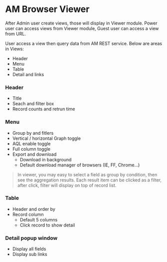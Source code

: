 # AM Browser Viewer

After Admin user create views, those will display in Viewer module. 
Power user can access views from Viewer module, Guest user can access a view from URL.

User access a view then query data from AM REST service. Below are areas in Views:
- Header
- Menu
- Table
- Detail and links

### Header
- Title
- Seach and filter box
- Record counts and retrun time

### Menu
- Group by and fitlers
- Vertical / horizontal Graph toggle
- AQL enable toggle
- Full column toggle
- Export and download
    - Download in background
    - Default download manager of browsers (IE, FF, Chrome...)

> In viewer, you may easy to select a field as group by condition, then see the aggregation results.
Each result item can be clicked as a filter, after click, filter will display on top of record list.

### Table
- Header and order by
- Record column
    - Default 5 columns
    - Click record to show detail

### Detail popup window
- Display all fields
- Display sub links